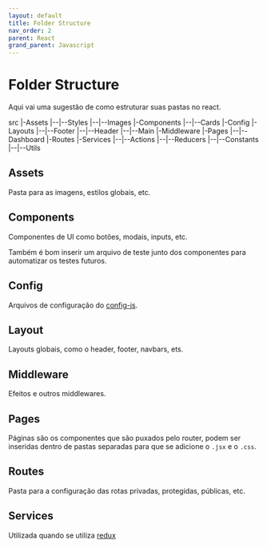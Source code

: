 ```yaml
---
layout: default
title: Folder Structure
nav_order: 2
parent: React
grand_parent: Javascript
---
```


# Folder Structure

Aqui vai uma sugestão de como estruturar suas pastas no react.

src
|-Assets
|--|--Styles
|--|--Images
|-Components
|--|--Cards
|-Config
|-Layouts
|--|--Footer
|--|--Header
|--|--Main
|-Middleware
|-Pages
|--|--Dashboard
|-Routes
|-Services
|--|--Actions
|--|--Reducers
|--|--Constants
|--|--Utils

## Assets

Pasta para as imagens, estilos globais, etc.

## Components

Componentes de UI como botões, modais, inputs, etc.

Também é bom inserir um arquivo de teste junto dos componentes para automatizar os testes futuros.

## Config

Arquivos de configuração do [config-js](https://www.npmjs.com/package/config-js).

## Layout

Layouts globais, como o header, footer, navbars, ets.

## Middleware

Efeitos e outros middlewares.

## Pages

Páginas são os componentes que são puxados pelo router, podem ser inseridas dentro de pastas separadas para que se adicione o `.jsx` e o `.css`.

## Routes

Pasta para a configuração das rotas privadas, protegidas, públicas, etc.

## Services

Utilizada quando se utiliza [redux](https://redux.js.org/)